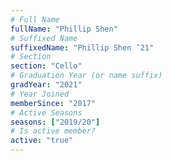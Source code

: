 ```yaml
---
# Full Name
fullName: "Phillip Shen"
# Suffixed Name
suffixedName: "Phillip Shen ’21"
# Section
section: "Cello"
# Graduation Year (or name suffix)
gradYear: "2021"
# Year Joined
memberSince: "2017"
# Active Seasons
seasons: ["2019/20"]
# Is active member?
active: "true"
---
```



